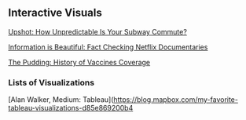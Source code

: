 ## Interactive Visuals

[Upshot: How Unpredictable Is Your
Subway Commute?](https://www.nytimes.com/interactive/2019/07/08/upshot/nyc-subway-variability-calculator.html?em_pos=small&ref=headline&nl_art=0&te=1&nl=upshot&emc=edit_up_20190708?campaign_id=29&instance_id=10756&segment_id=15009&user_id=9308146e41911abe55ff836f74da3b9c&regi_id=78646117emc=edit_up_20190708)

[Information is Beautiful: Fact Checking Netflix Documentaries](https://informationisbeautiful.net/visualizations/what-the-health-netflix-documentary-fact-checked-debunked/?utm_source=MAIN+Newsletter+-+Exclusive+first+looks+at+our+graphics+%26+interactives&utm_campaign=de3d7c4ae6-June2019_Editorial&utm_medium=email&utm_term=0_0f32d82422-de3d7c4ae6-68880069&mc_cid=de3d7c4ae6&mc_eid=19621b2368)

[The Pudding: History of Vaccines Coverage](https://pudding.cool/2019/06/science_etc_2/)


### Lists of Visualizations
[Alan Walker, Medium: Tableau](https://blog.mapbox.com/my-favorite-tableau-visualizations-d85e869200b4
